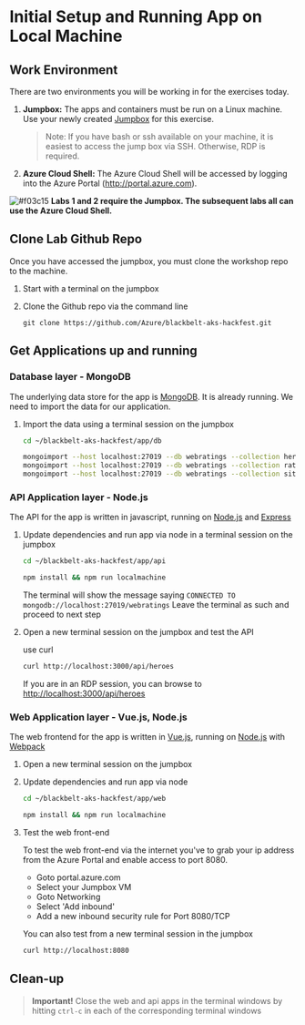 # Initial Setup and Running App on Local Machine

## Work Environment

There are two environments you will be working in for the exercises today.

1. **Jumpbox:** The apps and containers must be run on a Linux machine. Use your newly created [Jumpbox](/labs/day1-labs/00-lab-environment.md) for this exercise.

    > Note: If you have bash or ssh available on your machine, it is easiest to access the jump box via SSH. Otherwise, RDP is required.

2. **Azure Cloud Shell:** The Azure Cloud Shell will be accessed by logging into the Azure Portal (http://portal.azure.com).

![#f03c15](https://placehold.it/15/f03c15/000000?text=+) **Labs 1 and 2 require the Jumpbox. The subsequent labs all can use the Azure Cloud Shell.**

## Clone Lab Github Repo

Once you have accessed the jumpbox, you must clone the workshop repo to the machine.

1. Start with a terminal on the jumpbox
2. Clone the Github repo via the command line

    ```
    git clone https://github.com/Azure/blackbelt-aks-hackfest.git
    ```

## Get Applications up and running

### Database layer - MongoDB

The underlying data store for the app is [MongoDB](https://www.mongodb.com/ "MongoDB Homepage"). It is already running. We need to import the data for our application.

1. Import the data using a terminal session on the jumpbox

    ```bash
    cd ~/blackbelt-aks-hackfest/app/db

    mongoimport --host localhost:27019 --db webratings --collection heroes --file ./heroes.json --jsonArray 
    mongoimport --host localhost:27019 --db webratings --collection ratings --file ./ratings.json --jsonArray
    mongoimport --host localhost:27019 --db webratings --collection sites --file ./sites.json --jsonArray
    ```

### API Application layer - Node.js

The API for the app is written in javascript, running on [Node.js](https://nodejs.org/en/ "Node.js Homepage") and [Express](http://expressjs.com/ "Express Homepage")

1. Update dependencies and run app via node in a terminal session on the jumpbox

    ```bash
    cd ~/blackbelt-aks-hackfest/app/api

    npm install && npm run localmachine
    ```
    
   The terminal will show the message saying ``` CONNECTED TO mongodb://localhost:27019/webratings ``` 
   Leave the terminal as such and proceed to next step

2. Open a new terminal session on the jumpbox and test the API

    use curl
    ```bash
    curl http://localhost:3000/api/heroes
    ```
    If you are in an RDP session, you can browse to <http://localhost:3000/api/heroes>

### Web Application layer - Vue.js, Node.js

The web frontend for the app is written in [Vue.js](https://vuejs.org/Vue "Vue.js Homepage"), running on [Node.js](https://nodejs.org/en/ "Node.js Homepage") with [Webpack](https://webpack.js.org/ "Webpack Homepage")

1. Open a new terminal session on the jumpbox
2. Update dependencies and run app via node

    ```bash
    cd ~/blackbelt-aks-hackfest/app/web

    npm install && npm run localmachine
    ```
3. Test the web front-end

    To test the web front-end via the internet you've to grab your ip address from the Azure Portal and enable access to port 8080.
    
    * Goto portal.azure.com
    * Select your Jumpbox VM
    * Goto Networking
    * Select 'Add inbound'
    * Add a new inbound security rule for Port 8080/TCP
       

    You can also test from a new terminal session in the jumpbox
    ```bash
    curl http://localhost:8080
    ```

## Clean-up

> **Important!** Close the web and api apps in the terminal windows by hitting `ctrl-c` in each of the corresponding terminal windows
